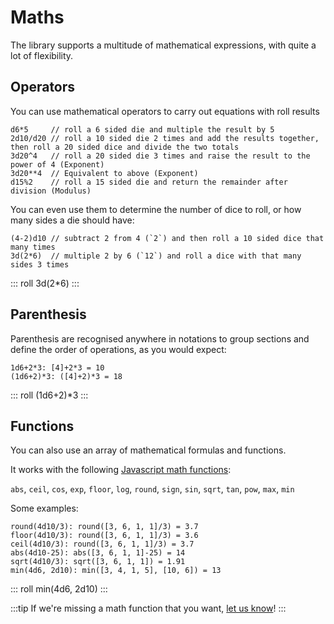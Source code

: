 # Maths

The library supports a multitude of mathematical expressions, with quite a lot of flexibility.


## Operators

You can use mathematical operators to carry out equations with roll results

```
d6*5     // roll a 6 sided die and multiple the result by 5
2d10/d20 // roll a 10 sided die 2 times and add the results together, then roll a 20 sided dice and divide the two totals
3d20^4   // roll a 20 sided die 3 times and raise the result to the power of 4 (Exponent)
3d20**4  // Equivalent to above (Exponent)
d15%2    // roll a 15 sided die and return the remainder after division (Modulus)
```

You can even use them to determine the number of dice to roll, or how many sides a die should have:

```
(4-2)d10 // subtract 2 from 4 (`2`) and then roll a 10 sided dice that many times
3d(2*6)  // multiple 2 by 6 (`12`) and roll a dice with that many sides 3 times
```

::: roll 3d(2*6) :::

## Parenthesis

Parenthesis are recognised anywhere in notations to group sections and define the order of operations, as you would expect:

```{2}
1d6+2*3: [4]+2*3 = 10
(1d6+2)*3: ([4]+2)*3 = 18
```

::: roll (1d6+2)*3 :::


## Functions

You can also use an array of mathematical formulas and functions.

It works with the following [Javascript math functions](https://developer.mozilla.org/en-US/docs/Web/JavaScript/Reference/Global_Objects/Math#Methods):

`abs`, `ceil`, `cos`, `exp`, `floor`, `log`, `round`, `sign`, `sin`, `sqrt`, `tan`, `pow`, `max`, `min`

Some examples:

```
round(4d10/3): round([3, 6, 1, 1]/3) = 3.7
floor(4d10/3): round([3, 6, 1, 1]/3) = 3.6
ceil(4d10/3): round([3, 6, 1, 1]/3) = 3.7
abs(4d10-25): abs([3, 6, 1, 1]-25) = 14
sqrt(4d10/3): sqrt([3, 6, 1, 1]) = 1.91
min(4d6, 2d10): min([3, 4, 1, 5], [10, 6]) = 13
```

::: roll min(4d6, 2d10) :::

:::tip
If we're missing a math function that you want, [let us know](https://github.com/GreenImp/rpg-dice-roller/issues)!
:::
